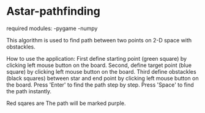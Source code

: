 # Astar-pathfinding

required modules:
  -pygame
  -numpy
  
 This algorithm is used to find path between two points on 2-D space with obstackles.
 
 How to use the application:
 First define starting point (green square) by clicking left mouse button on the board.
 Second, define target point (blue square) by clicking left mouse button on the board.
 Third define obstackles (black squares) between star and end point by clicking left mouse button on the board.
 Press 'Enter' to find the path step by step.
 Press 'Space' to find the path instantly.
 
 Red sqares are 
 The path will be marked purple.
